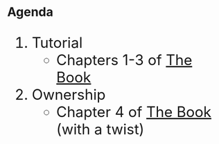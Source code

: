 # Agenda

<div style="font-size: 25pt">

1. Tutorial
    - Chapters 1-3 of [The Book](https://doc.rust-lang.org/book/)
2. Ownership
    - Chapter 4 of [The Book](https://doc.rust-lang.org/book/) (with a twist)

</div>
